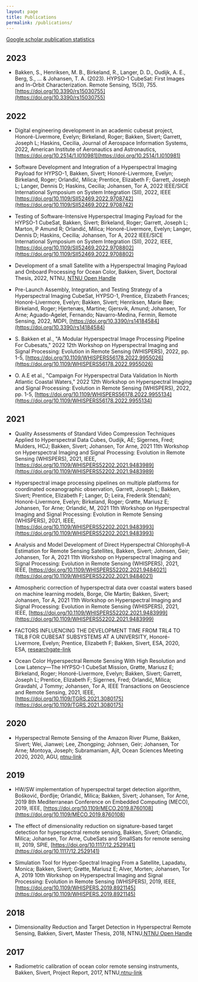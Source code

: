 ```yaml
---
layout: page
title: Publications
permalink: /publications/
---
```


[Google scholar publication statistics](https://scholar.google.no/citations?user=XeDtzHEAAAAJ&hl=en)

## 2023
- Bakken, S., Henriksen, M. B., Birkeland, R., Langer, D. D., Oudijk, A. E., Berg, S., ... & Johansen, T. A. (2023). HYPSO-1 CubeSat: First Images and In-Orbit Characterization. Remote Sensing, 15(3), 755. [https://doi.org/10.3390/rs15030755](https://doi.org/10.3390/rs15030755)

## 2022
- Digital engineering development in an academic cubesat project, Honoré-Livermore, Evelyn; Birkeland, Roger; Bakken, Sivert; Garrett, Joseph L; Haskins, Cecilia, Journal of Aerospace Information Systems, 2022, American Institute of Aeronautics and Astronautics, [https://doi.org/10.2514/1.I010981](https://doi.org/10.2514/1.I010981)

- Software Development and Integration of a Hyperspectral Imaging Payload for HYPSO-1, Bakken, Sivert; Honoré-Livermore, Evelyn; Birkeland, Roger; Orlandić, Milica; Prentice, Elizabeth F; Garrett, Joseph L; Langer, Dennis D; Haskins, Cecilia; Johansen, Tor A, 2022 IEEE/SICE International Symposium on System Integration (SII), 2022, IEEE [https://doi.org/10.1109/SII52469.2022.9708742](https://doi.org/10.1109/SII52469.2022.9708742)

- Testing of Software-Intensive Hyperspectral Imaging Payload for the HYPSO-1 CubeSat, Bakken, Sivert; Birkeland, Roger; Garrett, Joseph L; Marton, P Amund R; Orlandić, Milica; Honoré-Livermore, Evelyn; Langer, Dennis D; Haskins, Cecilia; Johansen, Tor A, 2022 IEEE/SICE International Symposium on System Integration (SII), 2022, IEEE, [https://doi.org/10.1109/SII52469.2022.9708802](https://doi.org/10.1109/SII52469.2022.9708802)

- Development of a small Satellite with a Hyperspectral Imaging Payload and Onboard Processing for Ocean Color, Bakken, Sivert, Doctoral Thesis, 2022, NTNU, [NTNU Open Handle](https://hdl.handle.net/11250/2983899)

- Pre-Launch Assembly, Integration, and Testing Strategy of a Hyperspectral Imaging CubeSat, HYPSO-1, Prentice, Elizabeth Frances; Honoré-Livermore, Evelyn; Bakken, Sivert; Henriksen, Marie Bøe; Birkeland, Roger; Hjertenæs, Martine; Gjersvik, Amund; Johansen, Tor Arne; Aguado-Agelet, Fernando; Navarro-Medina, Fermin, Remote Sensing, 2022, MDPI, [https://doi.org/10.3390/rs14184584](https://doi.org/10.3390/rs14184584)

- S. Bakken et al., "A Modular Hyperspectral Image Processing Pipeline For Cubesats," 2022 12th Workshop on Hyperspectral Imaging and Signal Processing: Evolution in Remote Sensing (WHISPERS), 2022, pp. 1-5, [https://doi.org/10.1109/WHISPERS56178.2022.9955026](https://doi.org/10.1109/WHISPERS56178.2022.9955026)

- O. A.E et al., "Campaign For Hyperspectral Data Validation In North Atlantic Coastal Waters," 2022 12th Workshop on Hyperspectral Imaging and Signal Processing: Evolution in Remote Sensing (WHISPERS), 2022, pp. 1-5, [https://doi.org/10.1109/WHISPERS56178.2022.9955134](https://doi.org/10.1109/WHISPERS56178.2022.9955134)

## 2021
- Quality Assessments of Standard Video Compression Techniques Applied to Hyperspectral Data Cubes, Oudijk, AE; Sigernes, Fred; Mulders, HCJ; Bakken, Sivert; Johansen, Tor Arne, 2021 11th Workshop on Hyperspectral Imaging and Signal Processing: Evolution in Remote Sensing (WHISPERS), 2021, IEEE, [https://doi.org/10.1109/WHISPERS52202.2021.9483989](https://doi.org/10.1109/WHISPERS52202.2021.9483989)

- Hyperspectral image processing pipelines on multiple platforms for coordinated oceanographic observation, Garrett, Joseph L; Bakken, Sivert; Prentice, Elizabeth F; Langer, D; Leira, Frederik Stendahl; Honoré-Livermore, Evelyn; Birkeland, Roger; Grøtte, Mariusz E; Johansen, Tor Arne; Orlandić, M, 2021 11th Workshop on Hyperspectral Imaging and Signal Processing: Evolution in Remote Sensing (WHISPERS), 2021, IEEE, [https://doi.org/10.1109/WHISPERS52202.2021.9483993](https://doi.org/10.1109/WHISPERS52202.2021.9483993)

- Analysis and Model Development of Direct Hyperspectral Chlorophyll-A Estimation for Remote Sensing Satellites, Bakken, Sivert; Johnsen, Geir; Johansen, Tor A, 2021 11th Workshop on Hyperspectral Imaging and Signal Processing: Evolution in Remote Sensing (WHISPERS), 2021, IEEE, [https://doi.org/10.1109/WHISPERS52202.2021.9484021](https://doi.org/10.1109/WHISPERS52202.2021.9484021)

- Atmospheric correction of hyperspectral data over coastal waters based on machine learning models, Borge, Ole Martin; Bakken, Sivert; Johansen, Tor A, 2021 11th Workshop on Hyperspectral Imaging and Signal Processing: Evolution in Remote Sensing (WHISPERS), 2021, IEEE, [https://doi.org/10.1109/WHISPERS52202.2021.9483999](https://doi.org/10.1109/WHISPERS52202.2021.9483999)

- FACTORS INFLUENCING THE DEVELOPMENT TIME FROM TRL4 TO TRL8 FOR CUBESAT SUBSYSTEMS AT A UNIVERSITY, Honoré-Livermore, Evelyn; Prentice, Elizabeth F; Bakken, Sivert, ESA, 2020, ESA, [researchgate-link](https://www.researchgate.net/profile/Evelyn-Honore-Livermore/publication/344609171_FACTORS_INFLUENCING_THE_DEVELOPMENT_TIME_FROM_TRL4_TO_TRL8_FOR_CUBESAT_SUBSYSTEMS_AT_A_UNIVERSITY/links/5f842edf458515b7cf79f708/FACTORS-INFLUENCING-THE-DEVELOPMENT-TIME-FROM-TRL4-TO-TRL8-FOR-CUBESAT-SUBSYSTEMS-AT-A-UNIVERSITY.pdf)

- Ocean Color Hyperspectral Remote Sensing With High Resolution and Low Latency—The HYPSO-1 CubeSat Mission, Grøtte, Mariusz E; Birkeland, Roger; Honoré-Livermore, Evelyn; Bakken, Sivert; Garrett, Joseph L; Prentice, Elizabeth F; Sigernes, Fred; Orlandić, Milica; Gravdahl, J Tommy; Johansen, Tor A, IEEE Transactions on Geoscience and Remote Sensing, 2021, IEEE, [https://doi.org/10.1109/TGRS.2021.3080175](https://doi.org/10.1109/TGRS.2021.3080175)

## 2020
- Hyperspectral Remote Sensing of the Amazon River Plume, Bakken, Sivert; Wei, Jianwei; Lee, Zhongping; Johnsen, Geir; Johansen, Tor Arne; Montoya, Joseph; Subramaniam, Ajit, Ocean Sciences Meeting 2020, 2020, AGU, [ntnu-link](https://folk.ntnu.no/torarnj/Poster_ME24C_0114___Ocean_Sciences_Meeting_2020.pdf)

## 2019
- HW/SW implementation of hyperspectral target detection algorithm, Bošković, Đorđije; Orlandić, Milica; Bakken, Sivert; Johansen, Tor Arne, 2019 8th Mediterranean Conference on Embedded Computing (MECO), 2019, IEEE, [https://doi.org/10.1109/MECO.2019.8760108](https://doi.org/10.1109/MECO.2019.8760108)

- The effect of dimensionality reduction on signature-based target detection for hyperspectral remote sensing, Bakken, Sivert; Orlandic, Milica; Johansen, Tor Arne, CubeSats and SmallSats for remote sensing III, 2019, SPIE, [https://doi.org/10.1117/12.2529141](https://doi.org/10.1117/12.2529141)

- Simulation Tool for Hyper-Spectral Imaging From a Satellite, Lapadatu, Monica; Bakken, Sivert; Grøtte, Mariusz E; Alver, Morten; Johansen, Tor A, 2019 10th Workshop on Hyperspectral Imaging and Signal Processing: Evolution in Remote Sensing (WHISPERS), 2019, IEEE, [https://doi.org/10.1109/WHISPERS.2019.8921145](https://doi.org/10.1109/WHISPERS.2019.8921145)

## 2018
- Dimensionality Reduction and Target Detection in Hyperspectral Remote Sensing, Bakken, Sivert, Master Thesis, 2018, NTNU,[NTNU Open Handle](http://hdl.handle.net/11250/2561333)

## 2017
- Radiometric calibration of ocean color remote sensing instruments, Bakken, Sivert, Project Report, 2017, NTNU,[ntnu-link](https://folk.ntnu.no/sivertba/_pdfs/sivert_project.pdf)









